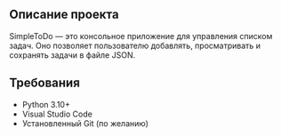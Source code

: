 ## Описание проекта
SimpleToDo — это консольное приложение для управления списком задач. Оно позволяет пользователю добавлять, просматривать и сохранять задачи в файле JSON.

## Требования
- Python 3.10+
- Visual Studio Code
- Установленный Git (по желанию)
